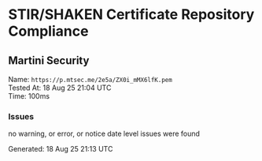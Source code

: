 # STIR/SHAKEN Certificate Repository Compliance

## Martini Security

Name: `https://p.mtsec.me/2e5a/ZX0i_mMX6lfK.pem`\
Tested At: 18 Aug 25 21:04 UTC\
Time: 100ms

### Issues

no warning, or error, or notice date level issues were found

Generated: 18 Aug 25 21:13 UTC